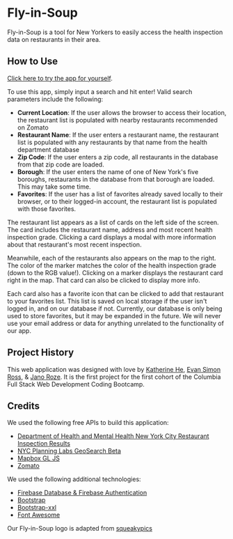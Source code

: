 # Fly-in-Soup

Fly-in-Soup is a tool for New Yorkers to easily access the health inspection data on restaurants in their area.

## How to Use
[Click here to try the app for yourself](https://evansimonross.github.io/Fly-in-Soup/).

To use this app, simply input a search and hit enter! Valid search parameters include the following: 

- **Current Location**: If the user allows the browser to access their location, the restaurant list is populated with nearby restaurants recommended on Zomato
- **Restaurant Name**: If the user enters a restaurant name, the restaurant list is populated with any restaurants by that name from the health department database
- **Zip Code**: If the user enters a zip code, all restaurants in the database from that zip code are loaded.
- **Borough**: If the user enters the name of one of New York's five boroughs, restaurants in the database from that borough are loaded. This may take some time.
- **Favorites**: If the user has a list of favorites already saved locally to their browser, or to their logged-in account, the restaurant list is populated with those favorites.

The restaurant list appears as a list of cards on the left side of the screen. The card includes the restaurant name, address and most recent health inspection grade. Clicking a card displays a modal with more information about that restaurant's most recent inspection.

Meanwhile, each of the restaurants also appears on the map to the right. The color of the marker matches the color of the health inspection grade (down to the RGB value!). Clicking on a marker displays the restaurant card right in the map. That card can also be clicked to display more info. 

Each card also has a favorite icon that can be clicked to add that restaurant to your favorites list. This list is saved on local storage if the user isn't logged in, and on our database if not. Currently, our database is only being used to store favorites, but it may be expanded in the future. We will never use your email address or data for anything unrelated to the functionality of our app. 


## Project History

This web application was designed with love by [Katherine He](https://github.com/kitkat0202), [Evan Simon Ross](https://github.com/evansimonross), & [Jano Roze](https://github.com/Jroze88). It is the first project for the first cohort of the Columbia Full Stack Web Development Coding Bootcamp.

## Credits

We used the following free APIs to build this application:
- [Department of Health and Mental Health New York City Restaurant Inspection Results](https://data.cityofnewyork.us/Health/DOHMH-New-York-City-Restaurant-Inspection-Results/43nn-pn8j)
- [NYC Planning Labs GeoSearch Beta](https://geosearch.planninglabs.nyc/)
- [Mapbox GL JS](https://www.mapbox.com/mapbox-gl-js/api/)
- [Zomato](https://developers.zomato.com/api)

We used the following additional technologies:
- [Firebase Database & Firebase Authentication](https://firebase.google.com/)
- [Bootstrap](https://getbootstrap.com/)
- [Bootstrap-xxl](https://bootstrap-xxl.com/)
- [Font Awesome](https://fontawesome.com/)

Our Fly-in-Soup logo is adapted from [squeakypics](http://www.squeakypics.co.uk/blog/2011/06/fly-soup/fly_soup/)